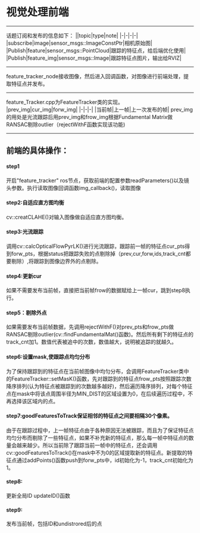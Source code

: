 # 视觉处理前端
----
话题订阅和发布的信息如下：
||topic|type|note|
|-|-|-|-|
|subscribe|image|sensor_msgs::ImageConstPtr|相机原始图|
|Publish|feature|sensor_msgs::PointCloud|跟踪的特征点，给后端优化使用|
|Publish|feature_img|sensor_msgs::Image|跟踪特征点图片，输出给RVIZ|

----
feature_tracker_node接收图像，然后进入回调函数，对图像进行前端处理，提取特征点并发布。

----
feature_Tracker.cpp为FeatureTracker类的实现。  
|prev_img|cur_img|forw_img|
|-|-|-|
|当前帧|上一帧|上一次发布的帧|
prev_img的用处是光流跟踪后用prev_img和frow_img根据Fundamental Matrix做RANSAC剔除outlier（rejectWithF函数实现该功能)

----
## 前端的具体操作：
 
#### step1
开启"feature_tracker" ros节点，获取前端的配置参数readParameters()以及镜头参数。执行读取图像回调函数img_callback()，读取图像
#### step2:自适应直方图均衡
cv::creatCLAHE()对输入图像做自适应直方图均衡。
#### step3:光流跟踪
调用cv::calcOpticalFlowPyrLK()进行光流跟踪，跟踪前一帧的特征点cur_pts得到forw_pts，根据status把跟踪失败的点剔除掉（prev,cur,forw,ids,track_cnt都要剔除）,将跟踪到图像边界外的点剔除。
#### step4:更新cur
如果不需要发布当前帧，直接把当前帧frow的数据赋给上一帧cur，跳到step8执行。
#### step5：剔除外点
如果需要发布当前帧数据，先调用rejectWithF()对prev_pts和frow_pts做RANSAC剔除outlier(cv::findFundamentalMat()函数)。然后所有剩下的特征点的track_cnt加1。数值代表被追中的次数，数值越大，说明被追踪的就越久。
#### step6:设置mask,使跟踪点均匀分布
为了保持跟踪到的特征点在当前帧图像中均匀分布，会调用FeatureTracker类中的FeatureTracker::setMasK()函数，先对跟踪到的特征点frow_pts按照跟踪次数降序排列(认为特征点被跟踪到的次数越多越好)，然后遍历降序排列，对每个特征点在mask中将该点周围半径为MIN_DIST的区域设置为0，在后续遍历过程中，不再选择该区域内的点。   
#### step7:goodFeaturesToTrack保证相邻的特征点之间要相隔30个像素。
由于在跟踪过程中，上一帧特征点由于各种原因无法被跟踪，而且为了保证特征点均匀分布而剔除了一些特征点，如果不补充新的特征点，那么每一帧中特征点的数量会越来越少。所以当前除了跟踪当前一帧中的特征点，还会调用cv::goodFeaturesToTrack()在mask中不为0的区域提取新的特征点。新提取的特征点通过addPoints()函数push到forw_pts中，id初始化为-1，track_cnt初始化为1。
#### step8:
更新全局ID  updateID()函数
#### step9:
发布当前帧，包括ID和undistrored后的点